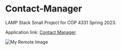 # Contact-Manager
LAMP Stack Small Project for COP 4331 Spring 2023.

Application link: [Contact Manager](http://spacecontacts.online/).

![My Remote Image](https://media.sketchfab.com/models/f97d17ac89a14ff68c3e488c69340b44/thumbnails/216117e2e00147a4a827efbd44615224/6d32abb0f91046388df9d76116dbe416.jpeg)
